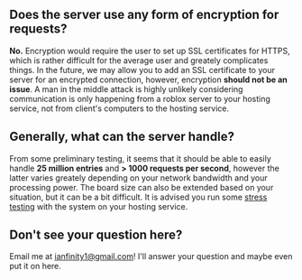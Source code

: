 ## Does the server use any form of encryption for requests?
**No.** Encryption would require the user to set up SSL certificates for HTTPS, which is rather difficult for the average user and greately complicates things. In the future, we may allow you to add an SSL certificate to your server for an encrypted connection, however, encryption **should not be an issue**. A man in the middle attack is highly unlikely considering communication is only happening from a roblox server to your hosting service, not from client's computers to the hosting service.

## Generally, what can the server handle?
From some preliminary testing, it seems that it should be able to easily handle **25 million entries** and **> 1000 requests per second**, however the latter varies greately depending on your network bandwidth and your processing power. The board size can also be extended based on your situation, but it can be a bit difficult. It is advised you run some [stress testing](./Server/stress-testing.md) with the system on your hosting service.

## Don't see your question here?
Email me at [ianfinity1@gmail.com](mailto:ianfinity1@gmail.com)! I'll answer your question and maybe even put it on here.